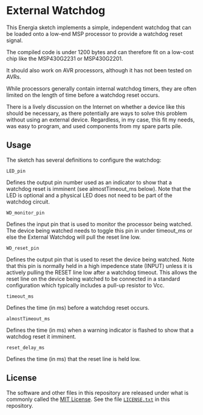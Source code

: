 External Watchdog
=================

This Energia sketch implements a simple, independent watchdog that can be loaded
onto a low-end MSP processor to provide a watchdog reset signal.

The compiled code is under 1200 bytes and can therefore fit on a low-cost
chip like the MSP430G2231 or MSP430G2201.

It should also work on AVR processors, although it has not been tested on AVRs.

While processors generally contain internal watchdog timers, they are often
limited on the length of time before a watchdog reset occurs.

There is a lively discussion on the Internet on whether a device like this
should be necessary, as there potentially are ways to solve this problem
without using an external device. Regardless, in my case, this fit my needs,
was easy to program, and used components from my spare parts pile.

Usage
-----

The sketch has several definitions to configure the watchdog:

    LED_pin
Defines the output pin number used as an indicator to show that a watchdog reset is imminent (see almostTimeout_ms below). Note that the LED is optional and a physical LED does not need to be part of the watchdog circuit.

    WD_monitor_pin
Defines the input pin that is used to monitor the processor being watched. The device being watched needs to toggle this pin in under timeout_ms or else the External Watchdog will pull the reset line low.

    WD_reset_pin
Defines the output pin that is used to reset the device being watched. Note that this pin is normally held in a high impedence state (INPUT) unless it is actively pulling the RESET line low after a watchdog timeout. This allows the reset line on the device being watched to be connected in a standard configuration which typically includes a pull-up resistor to Vcc.

    timeout_ms
Defines the time (in ms) before a watchdog reset occurs.

    almostTimeout_ms
Defines the time (in ms) when a warning indicator is flashed to show that a watchdog reset it imminent.

    reset_delay_ms
Defines the time (in ms) that the reset line is held low.

License
-------

The software and other files in this repository are released under what is commonly called the [MIT License][100]. See the file [`LICENSE.txt`][101] in this repository.

[100]: https://choosealicense.com/licenses/mit/
[101]: ./LICENSE.txt
[200]: https://github.com/Andy4495/ExternalWatchdog
